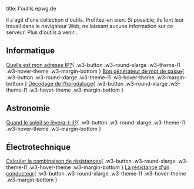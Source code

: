 title: l'outils epwg.de

Il s'agit d'une collection d'outils. Profitez-en bien.
Si possible, ils font leur travail dans le navigateur Web, ne laissant aucune information sur ce serveur.
Plus d'outils à venir...

## Informatique

[Quelle est mon adresse IP?](ip/){ .w3-button .w3-round-xlarge .w3-theme-l1 .w3-hover-theme .w3-margin-bottom }
[Bon générateur de mot de passe](dice/){ .w3-button .w3-round-xlarge .w3-theme-l1 .w3-hover-theme .w3-margin-bottom }
[Décodage de l'horodatage](ts/){ .w3-button .w3-round-xlarge .w3-theme-l1 .w3-hover-theme .w3-margin-bottom }

## Astronomie

[Quand le soleil se lèvera-t-il?](sun/){ .w3-button .w3-round-xlarge .w3-theme-l1 .w3-hover-theme .w3-margin-bottom }

## Électrotechnique

[Calculer la combinaison de résistances](resist/){ .w3-button .w3-round-xlarge .w3-theme-l1 .w3-hover-theme .w3-margin-bottom }
[La résistance d'un conducteur](wire/){ .w3-button .w3-round-xlarge .w3-theme-l1 .w3-hover-theme .w3-margin-bottom }